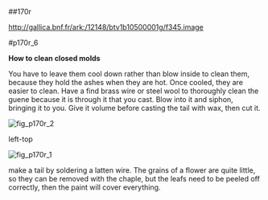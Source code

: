 ##170r

http://gallica.bnf.fr/ark:/12148/btv1b10500001g/f345.image

#p170r_6

 

**How to clean closed molds**

You have to leave them cool down rather than blow inside to clean them, because they hold the ashes when they are hot. Once cooled, they are easier to clean. Have a find brass wire or steel wool to thoroughly clean the guene because it is through it that you cast. Blow into it and siphon, bringing it to you. Give it volume before casting the tail with wax, then cut it.



![fig_p170r_2](https://drive.google.com/open?id=0B9-oNrvWdlO5amQ1YVRWWnFGWUE)





 left-top



![fig_p170r_1](https://drive.google.com/open?id=0B9-oNrvWdlO5S3FNaEt0QmN1alU)



make a tail by soldering a latten wire. The grains of a flower are quite little, so they can be removed with the chaple, but the leafs need to be peeled off correctly, then the paint will cover everything.






